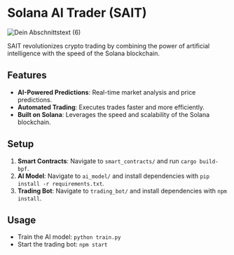 # Solana AI Trader (SAIT)
![Dein Abschnittstext (6)](https://github.com/user-attachments/assets/e0ae57c2-e7a2-4840-a961-211839704db2)

SAIT revolutionizes crypto trading by combining the power of artificial intelligence with the speed of the Solana blockchain.

## Features
- **AI-Powered Predictions**: Real-time market analysis and price predictions.
- **Automated Trading**: Executes trades faster and more efficiently.
- **Built on Solana**: Leverages the speed and scalability of the Solana blockchain.

## Setup
1. **Smart Contracts**: Navigate to `smart_contracts/` and run `cargo build-bpf`.
2. **AI Model**: Navigate to `ai_model/` and install dependencies with `pip install -r requirements.txt`.
3. **Trading Bot**: Navigate to `trading_bot/` and install dependencies with `npm install`.

## Usage
- Train the AI model: `python train.py`
- Start the trading bot: `npm start`
